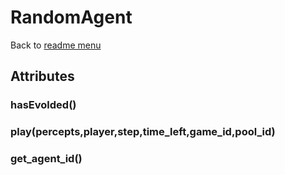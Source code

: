 # RandomAgent
Back to [readme menu](../readme.md)

## Attributes
### hasEvolded()
### play(percepts,player,step,time_left,game_id,pool_id)
### get_agent_id()
